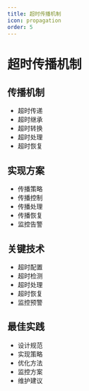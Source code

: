 ```yaml
---
title: 超时传播机制
icon: propagation
order: 5
---
```


# 超时传播机制

## 传播机制
- 超时传递
- 超时继承
- 超时转换
- 超时处理
- 超时恢复

## 实现方案
- 传播策略
- 传播控制
- 传播处理
- 传播恢复
- 监控告警

## 关键技术
- 超时配置
- 超时检测
- 超时处理
- 超时恢复
- 监控预警

## 最佳实践
- 设计规范
- 实现策略
- 优化方法
- 监控方案
- 维护建议

